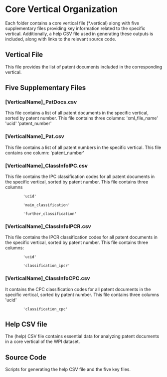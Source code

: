 # Core Vertical Organization
Each folder contains a core vertical file (*.vertical) along with five supplementary files providing key information related to the specific vertical. Additionally, a help CSV file used in generating these outputs is included, along with links to the relevant source code.

## Vertical File
This file provides the list of patent documents included in the corresponding vertical.


## Five Supplementary Files 
### [VerticalName]_PatDocs.csv
This file contains a list of all patent documents in the specific vertical, sorted by patent number.
This file contains three columns:
            'xml_file_name'
            'ucid'
            'patent_number'

### [VerticalName]_Pat.csv
This file contains a list of all patent numbers in the specific vertical.
This file contains one column:
            'patent_number'

### [VerticalName]_ClassInfoIPC.csv
This file contains the IPC classification codes for all patent documents in the specific vertical, sorted by patent number. 
This file contains three columns
            
            'ucid'
            
            'main_classification'
            
            'further_classification'

### [VerticalName]_ClassInfoIPCR.csv
This file contains the IPCR classification codes for all patent documents in the specific vertical, sorted by patent number.
This file contains three columns:

            'ucid'
            
            'classification_ipcr'
            
### [VerticalName]_ClassInfoCPC.csv
It contains the CPC classification codes for all patent documents in the specific vertical, sorted by patent number.
This file contains three columns
            'ucid'
            
            'classification_cpc'

## Help CSV file
The (help) CSV file contains essential data for analyzing patent documents in a core vertical of the WPI dataset.

## Source Code
Scripts for generating the help CSV file and the five key files.
